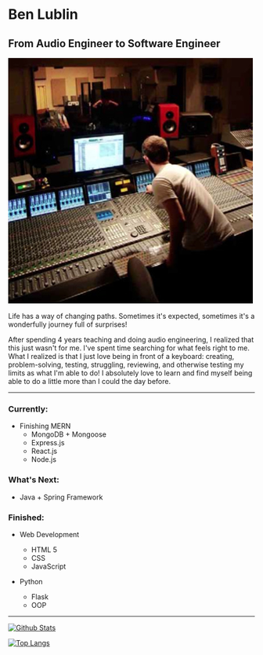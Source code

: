 <!--
**blublin/blublin** is a ✨ _special_ ✨ repository because its `README.md` (this file) appears on your GitHub profile.

Here are some ideas to get you started:

- 🔭 I’m currently working on ...
- 🌱 I’m currently learning ...
- 👯 I’m looking to collaborate on ...
- 🤔 I’m looking for help with ...
- 💬 Ask me about ...
- 📫 How to reach me: ...
- 😄 Pronouns: ...
- ⚡ Fun fact: ...
-->
# Ben Lublin
## From Audio Engineer to Software Engineer
![AudioEngineer](/imgs/audioEngineering.jpg)

Life has a way of changing paths. Sometimes it's expected, sometimes it's a wonderfully journey full of surprises!

After spending 4 years teaching and doing audio engineering, I realized that this just wasn't for me. I've spent time searching for what feels right to me.
What I realized is that I just love being in front of a keyboard: creating, problem-solving, testing, struggling, reviewing, and otherwise testing my limits as what I'm able to do! I absolutely love to learn and find myself being able to do a little more than I could the day before.

***

### Currently:

- Finishing MERN
  - MongoDB + Mongoose
  - Express.js
  - React.js
  - Node.js

### What's Next:

- Java + Spring Framework

### Finished:

- Web Development
  - HTML 5
  - CSS
  - JavaScript

- Python
  - Flask
  - OOP
***

[![Github Stats](https://github-readme-stats.vercel.app/api?username=blublin&show_icons=true&theme=gotham)](https://github.com/blublin)

[![Top Langs](https://github-readme-stats.vercel.app/api/top-langs/?username=blublin&layout=compact&theme=gotham)](https://github.com/blublin)
